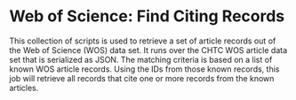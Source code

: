 # Web of Science: Find Citing Records

This collection of scripts is used to retrieve a set of article records out of the Web of Science (WOS) data set. It runs over the CHTC WOS article data set that is serialized as JSON. The matching criteria is based on a list of known WOS article records. Using the IDs from those known records, this job will retrieve all records that cite one or more records from the known articles.
